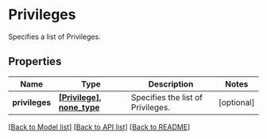 # Privileges

Specifies a list of Privileges.

## Properties
Name | Type | Description | Notes
------------ | ------------- | ------------- | -------------
**privileges** | [**[Privilege], none_type**](Privilege.md) | Specifies the list of Privileges. | [optional] 

[[Back to Model list]](../README.md#documentation-for-models) [[Back to API list]](../README.md#documentation-for-api-endpoints) [[Back to README]](../README.md)


